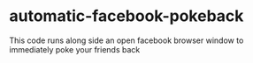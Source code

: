 automatic-facebook-pokeback
===========================

This code runs along side an open facebook browser window to immediately poke your friends back
